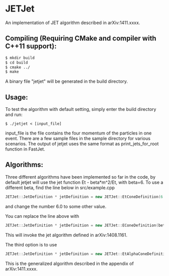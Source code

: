 JETJet
=================================================================
An implementation of JET algorithm described in arXiv:1411.xxxx.

Compiling (Requiring CMake and compiler with C++11 support):
--------------------------------------------
```sh
$ mkdir build
$ cd build
$ cmake ../
$ make
```
A binary file "jetjet" will be generated in the build directory.

Usage:
------
To test the algorithm with default setting, simply enter the build directory and run:
```
$ ./jetjet < [input_file]
```
input_file is the file contains the four momentum of the particles in one event. There are a few sample files in the sample directory for various scenarios. The output of jetjet uses the same format as print_jets_for_root function in FastJet.

Algorithms:
----------
Three different algorithms have been implemented so far in the code, by default jetjet will use the jet function Et - beta*m^2/Et, with beta=6. To use a different beta, find the line below in src/example.cpp
```C++
JETJet::JetDefinition * jetDefinition = new JETJet::EtConeDefinition(6.0);
```
and change the number 6.0 to some other value.

You can replace the line above with
```C++
JETJet::JetDefinition * jetDefinition = new JETJet::EConeDefinition(beta);
```
This will invoke the jet algorithm defined in arXiv:1408.1161.

The third option is to use
```C++
JETJet::JetDefinition * jetDefinition = new JETJet::EtAlphaConeDefinition(alpha, beta);
```
This is the generalized algorithm described in the appendix of arXiv:1411.xxxx.

